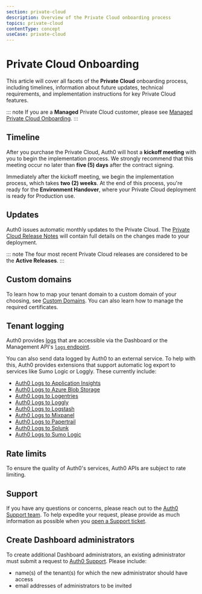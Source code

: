 ```yaml
---
section: private-cloud
description: Overview of the Private Cloud onboarding process
topics: private-cloud
contentType: concept
useCase: private-cloud
---
```

# Private Cloud Onboarding

This article will cover all facets of the **Private Cloud** onboarding process, including timelines, information about future updates, technical requirements, and implementation instructions for key Private Cloud features.

::: note
If you are a **Managed** Private Cloud customer, please see [Managed Private Cloud Onboarding](/private-cloud/onboarding/managed-private-cloud). 
:::

## Timeline

After you purchase the Private Cloud, Auth0 will host a **kickoff meeting** with you to begin the implementation process. We strongly recommend that this meeting occur no later than **five (5) days** after the contract signing.

Immediately after the kickoff meeting, we begin the implementation process, which takes **two (2) weeks**. At the end of this process, you're ready for the **Environment Handover**, where your Private Cloud deployment is ready for Production use.

## Updates

Auth0 issues automatic monthly updates to the Private Cloud. The [Private Cloud Release Notes](https://auth0.com/releases/) will contain full details on the changes made to your deployment.

::: note
The four most recent Private Cloud releases are considered to be the **Active Releases**.
:::

## Custom domains

To learn how to map your tenant domain to a custom domain of your choosing, see [Custom Domains](/custom-domains). You can also learn how to manage the required certificates.

## Tenant logging

Auth0 provides [logs](/logs) that are accessible via the Dashboard or the Management API's [`logs` endpoint](/api/v2#!/Logs/get_logs).

You can also send data logged by Auth0 to an external service. To help with this, Auth0 provides extensions that support automatic log export to services like Sumo Logic or Loggly. These currently include:

* [Auth0 Logs to Application Insights](/extensions/application-insight)
* [Auth0 Logs to Azure Blob Storage](/extensions/azure-blob-storage)
* [Auth0 Logs to Logentries](/extensions/logentries)
* [Auth0 Logs to Loggly](/extensions/loggly)
* [Auth0 Logs to Logstash](/extensions/logstash)
* [Auth0 Logs to Mixpanel](/extensions/mixpanel)
* [Auth0 Logs to Papertrail](/extensions/papertrail)
* [Auth0 Logs to Splunk](/extensions/splunk)
* [Auth0 Logs to Sumo Logic](/extensions/sumologic)

## Rate limits

To ensure the quality of Auth0's services, Auth0 APIs are subject to rate limiting.

## Support

If you have any questions or concerns, please reach out to the [Auth0 Support team](${env.DOMAIN_URL_SUPPORT}). To help expedite your request, please provide as much information as possible when you [open a Support ticket](/support/tickets).

## Create Dashboard administrators

To create additional Dashboard administrators, an existing administrator must submit a request to [Auth0 Support](${env.DOMAIN_URL_SUPPORT}). Please include:

* name(s) of the tenant(s) for which the new administrator should have access
* email addresses of administrators to be invited